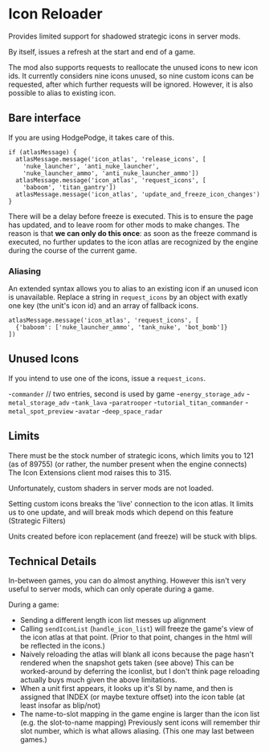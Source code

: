 # Icon Reloader

Provides limited support for shadowed strategic icons in server mods.

By itself, issues a refresh at the start and end of a game.

The mod also supports requests to reallocate the unused icons to new icon ids. It currently considers nine icons unused, so nine custom icons can be requested, after which further requests will be ignored. However, it is also possible to alias to existing icon.

## Bare interface

If you are using HodgePodge, it takes care of this.

    if (atlasMessage) {
      atlasMessage.message('icon_atlas', 'release_icons', [
        'nuke_launcher', 'anti_nuke_launcher',
        'nuke_launcher_ammo', 'anti_nuke_launcher_ammo'])
      atlasMessage.message('icon_atlas', 'request_icons', [
        'baboom', 'titan_gantry'])
      atlasMessage.message('icon_atlas', 'update_and_freeze_icon_changes')
    }

There will be a delay before freeze is executed. This is to ensure the page has updated, and to leave room for other mods to make changes. The reason is that **we can only do this once**: as soon as the freeze command is executed, no further updates to the icon atlas are recognized by the engine during the course of the current game.

### Aliasing

An extended syntax allows you to alias to an existing icon if an unused icon is unavailable. Replace a string in `request_icons` by an object with exatly one key (the unit's icon id) and an array of fallback icons.

    atlasMessage.message('icon_atlas', 'request_icons', [
      {'baboom': ['nuke_launcher_ammo', 'tank_nuke', 'bot_bomb']}
    ])

## Unused Icons

If you intend to use one of the icons, issue a `request_icons`.

-`commander` // two entries, second is used by game
-`energy_storage_adv`
-`metal_storage_adv`
-`tank_lava`
-`paratrooper`
-`tutorial_titan_commander`
-`metal_spot_preview`
-`avatar`
-`deep_space_radar`

## Limits

There must be the stock number of strategic icons, which limits you to 121 (as of 89755) (or rather, the number present when the engine connects) The Icon Extensions client mod raises this to 315.

Unfortunately, custom shaders in server mods are not loaded.

Setting custom icons breaks the 'live' connection to the icon atlas. It limits us to one update, and will break mods which depend on this feature (Strategic Filters)

Units created before icon replacement (and freeze) will be stuck with blips.
## Technical Details

In-between games, you can do almost anything. However this isn't very useful to server mods, which can only operate during a game.

During a game:

- Sending a different length icon list messes up alignment
- Calling `sendIconList` (`handle_icon_list`) will freeze the game's view of the icon atlas at that point. (Prior to that point, changes in the html will be reflected in the icons.)
- Naively reloading the atlas will blank all icons because the page hasn't rendered when the snapshot gets taken (see above)  This can be worked-around by deferring the iconlist, but I don't think page reloading actually buys much given the above limitations.
- When a unit first appears, it looks up it's SI by name, and then is assigned that INDEX (or maybe texture offset) into the icon table (at least insofar as blip/not)
- The name-to-slot mapping in the game engine is larger than the icon list (e.g. the slot-to-name mapping) Previously sent icons will remember thir slot number, which is what allows aliasing. (This one may last between games.)

